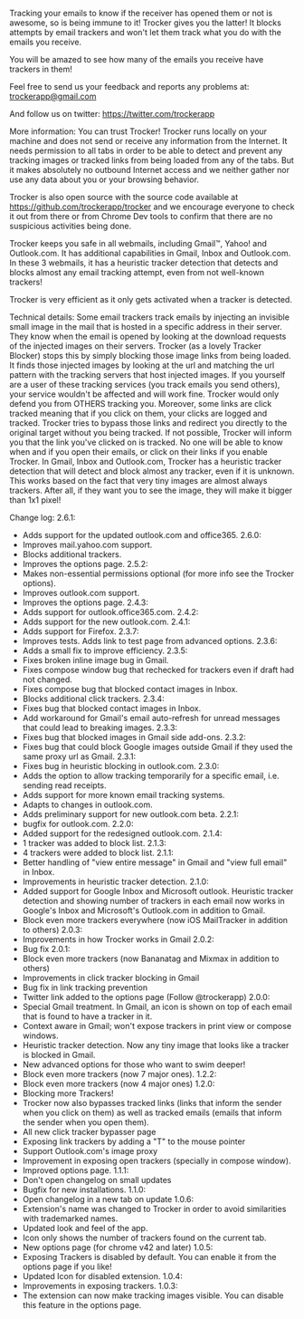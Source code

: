 Tracking your emails to know if the receiver has opened them or not is awesome, so is being immune to it! Trocker gives you the latter! It blocks attempts by email trackers and won't let them track what you do with the emails you receive.

You will be amazed to see how many of the emails you receive have trackers in them!

Feel free to send us your feedback and reports any problems at: trockerapp@gmail.com

And follow us on twitter: https://twitter.com/trockerapp

More information:
You can trust Trocker! Trocker runs locally on your machine and does not send or receive any information from the Internet. It needs permission to all tabs in order to be able to detect and prevent any tracking images or tracked links from being loaded from any of the tabs. But it makes absolutely no outbound Internet access and we neither gather nor use any data about you or your browsing behavior.

Trocker is also open source with the source code available at https://github.com/trockerapp/trocker and we encourage everyone to check it out from there or from Chrome Dev tools to confirm that there are no suspicious activities being done.

Trocker keeps you safe in all webmails, including Gmail™, Yahoo! and Outlook.com. It has additional capabilities in Gmail, Inbox and Outlook.com. In these 3 webmails, it has a heuristic tracker detection that detects and blocks almost any email tracking attempt, even from not well-known trackers!

Trocker is very efficient as it only gets activated when a tracker is detected.

Technical details:
Some email trackers track emails by injecting an invisible small image in the mail that is hosted in a specific address in their server. They know when the email is opened by looking at the download requests of the injected images on their servers. 
Trocker (as a lovely Tracker Blocker) stops this by simply blocking those image links from being loaded. It finds those injected images by looking at the url and matching the url pattern with the tracking servers that host injected images.
If you yourself are a user of these tracking services (you track emails you send others), your service wouldn't be affected and will work fine. Trocker would only defend you from OTHERS tracking you.
Moreover, some links are click tracked meaning that if you click on them, your clicks are logged and tracked. Trocker tries to bypass those links and redirect you directly to the original target without you being tracked. If not possible, Trocker will inform you that the link you've clicked on is tracked.
No one will be able to know when and if you open their emails, or click on their links if you enable Trocker. In Gmail, Inbox and Outlook.com, Trocker has a heuristic tracker detection that will detect and block almost any tracker, even if it is unknown. This works based on the fact that very tiny images are almost always trackers. After all, if they want you to see the image, they will make it bigger than 1x1 pixel!

Change log:
2.6.1:
- Adds support for the updated outlook.com and office365.
2.6.0:
- Improves mail.yahoo.com support.
- Blocks additional trackers.
- Improves the options page.
2.5.2:
- Makes non-essential permissions optional (for more info see the Trocker options).
- Improves outlook.com support.
- Improves the options page.
2.4.3:
- Adds support for outlook.office365.com.
2.4.2:
- Adds support for the new outlook.com.
2.4.1:
- Adds support for Firefox.
2.3.7:
- Improves tests. Adds link to test page from advanced options.
2.3.6:
- Adds a small fix to improve efficiency.
2.3.5:
- Fixes broken inline image bug in Gmail.
- Fixes compose window bug that rechecked for trackers even if draft had not changed.
- Fixes compose bug that blocked contact images in Inbox.
- Blocks additional click trackers.
2.3.4:
- Fixes bug that blocked contact images in Inbox.
- Add workaround for Gmail's email auto-refresh for unread messages that could lead to breaking images.
2.3.3:
- Fixes bug that blocked images in Gmail side add-ons.
2.3.2:
- Fixes bug that could block Google images outside Gmail if they used the same proxy url as Gmail.
2.3.1:
- Fixes bug in heuristic blocking in outlook.com.
2.3.0:
- Adds the option to allow tracking temporarily for a specific email, i.e. sending read receipts.
- Adds support for more known email tracking systems.
- Adapts to changes in outlook.com.
- Adds preliminary support for new outlook.com beta.
2.2.1:
- bugfix for outlook.com.
2.2.0:
- Added support for the redesigned outlook.com.
2.1.4:
- 1 tracker was added to block list.
2.1.3:
- 4 trackers were added to block list.
2.1.1:
- Better handling of "view entire message" in Gmail and "view full email" in Inbox.
- Improvements in heuristic tracker detection.
2.1.0:
- Added support for Google Inbox and Microsoft outlook. Heuristic tracker detection and showing number of trackers in each email now works in Google's Inbox and Microsoft's Outlook.com in addition to Gmail.
- Block even more trackers everywhere (now iOS MailTracker in addition to others)
2.0.3:
- Improvements in how Trocker works in Gmail
2.0.2:
- Bug fix
2.0.1:
- Block even more trackers (now Bananatag and Mixmax in addition to others)
- Improvements in click tracker blocking in Gmail
- Bug fix in link tracking prevention
- Twitter link added to the options page (Follow @trockerapp)
2.0.0:
- Special Gmail treatment. In Gmail, an icon is shown on top of each email that is found to have a tracker in it.
- Context aware in Gmail; won't expose trackers in print view or compose windows.
- Heuristic tracker detection. Now any tiny image that looks like a tracker is blocked in Gmail. 
- New advanced options for those who want to swim deeper!
- Block even more trackers (now 7 major ones). 
1.2.2:
- Block even more trackers (now 4 major ones)
1.2.0:
- Blocking more Trackers!
- Trocker now also bypasses tracked links (links that inform the sender when you click on them) as well as tracked emails (emails that inform the sender when you open them).
- All new click tracker bypasser page
- Exposing link trackers by adding a "T" to the mouse pointer
- Support Outlook.com's image proxy
- Improvement in exposing open trackers (specially in compose window).
- Improved options page.
1.1.1:
- Don't open changelog on small updates
- Bugfix for new installations.
1.1.0:
- Open changelog in a new tab on update
1.0.6:
- Extension's name was changed to Trocker in order to avoid similarities with trademarked names.
- Updated look and feel of the app.
- Icon only shows the number of trackers found on the current tab.
- New options page (for chrome v42 and later)
1.0.5:
- Exposing Trackers is disabled by default. You can enable it from the options page if you like!
- Updated Icon for disabled extension.
1.0.4:
- Improvements in exposing trackers.
1.0.3:
- The extension can now make tracking images visible. You can disable this feature in the options page.
